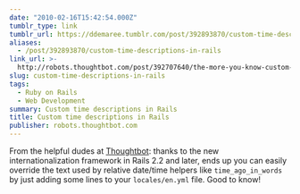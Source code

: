 ```yaml
---
date: "2010-02-16T15:42:54.000Z"
tumblr_type: link
tumblr_url: https://ddemaree.tumblr.com/post/392893870/custom-time-descriptions-in-rails
aliases:
  - /post/392893870/custom-time-descriptions-in-rails
link_url: >-
  http://robots.thoughtbot.com/post/392707640/the-more-you-know-custom-time-descriptions
slug: custom-time-descriptions-in-rails
tags:
  - Ruby on Rails
  - Web Development
summary: Custom time descriptions in Rails
title: Custom time descriptions in Rails
publisher: robots.thoughtbot.com
---
```


From the helpful dudes at [Thoughtbot](http://www.thoughtbot.com/): thanks to the new internationalization framework in Rails 2.2 and later, ends up you can easily override the text used by relative date/time helpers like `time_ago_in_words` by just adding some lines to your `locales/en.yml` file. Good to know!
